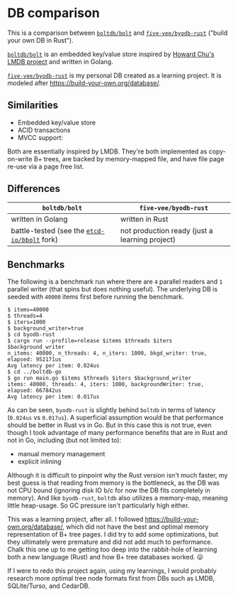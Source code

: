# DB comparison

This is a comparison between [`boltdb/bolt`](https://github.com/boltdb/bolt) and [`five-vee/byodb-rust`](https://github.com/five-vee/byodb-rust) ("build your own DB in Rust").

[`boltdb/bolt`](https://github.com/boltdb/bolt) is an embedded key/value store inspired by [Howard Chu's LMDB project](http://symas.com/mdb/) and written in Golang.

[`five-vee/byodb-rust`](https://github.com/five-vee/byodb-rust) is my personal DB created as a learning project. It is modeled after https://build-your-own.org/database/.

## Similarities

* Embedded key/value store
* ACID transactions
* MVCC support:

Both are essentially inspired by LMDB. They're both implemented as copy-on-write B+ trees, are backed by memory-mapped file, and have file page re-use via a page free list.

## Differences

`boltdb/bolt` | `five-vee/byodb-rust`
--- | ---
written in Golang | written in Rust
battle-tested (see the [`etcd-io/bbolt`](https://github.com/etcd-io/bbolt) fork) | not production ready (just a learning project)

## Benchmarks

The following is a benchmark run where there are `4` parallel readers and `1` parallel writer (that spins but does nothing useful). The underlying DB is seeded with `40000` items first before running the benchmark.

```shell
$ items=40000
$ threads=4
$ iters=1000
$ background_writer=true
$ cd byodb-rust
$ cargo run --profile=release $items $threads $iters $background_writer
n_items: 40000, n_threads: 4, n_iters: 1000, bkgd_writer: true, elapsed: 952171us
Avg latency per item: 0.024us
$ cd ../boltdb-go
$ go run main.go $items $threads $iters $background_writer
items: 40000, threads: 4, iters: 1000, backgroundWriter: true, elapsed: 667842us
Avg latency per item: 0.017us
```

As can be seen, `byodb-rust` is slightly behind `boltdb` in terms of latency (`0.024us` vs `0.017us`). A superficial assumption would be that performance should be better in Rust vs in Go. But in this case this is not true, even though I took advantage of many performance benefits that are in Rust and not in Go, including (but not limited to):

* manual memory management
* explicit inlining

Although it is difficult to pinpoint why the Rust version isn't much faster, my best guess is that reading from memory is the bottleneck, as the DB was not CPU bound (ignoring disk IO b/c for now the DB fits completely in memory). And like `byodb-rust`, `boltdb` also utilizes a memory-map, meaning little heap-usage. So GC pressure isn't particularly high either.

This was a learning project, after all. I followed https://build-your-own.org/database/, which did not have the best and optimal memory representation of B+ tree pages. I did try to add some optimizations, but they ultimately were premature and did not add much to performance. Chalk this one up to me getting too deep into the rabbit-hole of learning both a new language (Rust) and how B+ tree databases worked. 😛

If I were to redo this project again, using my learnings, I would probably research more optimal tree node formats first from DBs such as LMDB, SQLite/Turso, and CedarDB.